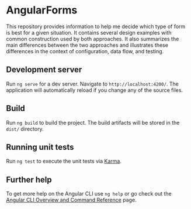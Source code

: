 # AngularForms

This repository provides information to help me decide which type of form is best for a given situation. It contains several design examples with common construction used by both approaches. It also summarizes the main differences between the two approaches and illustrates these differences in the context of configuration, data flow, and testing.

## Development server

Run `ng serve` for a dev server. Navigate to `http://localhost:4200/`. The application will automatically reload if you change any of the source files.

## Build

Run `ng build` to build the project. The build artifacts will be stored in the `dist/` directory.

## Running unit tests

Run `ng test` to execute the unit tests via [Karma](https://karma-runner.github.io).

## Further help

To get more help on the Angular CLI use `ng help` or go check out the [Angular CLI Overview and Command Reference](https://angular.io/cli) page.
